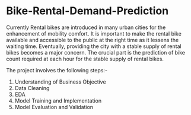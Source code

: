 # Bike-Rental-Demand-Prediction
Currently Rental bikes are introduced in many urban cities for the enhancement of mobility comfort. It is important to make the rental bike available and accessible to the public at the right time as it lessens the waiting time. Eventually, providing the city with a stable supply of rental bikes becomes a major concern. The crucial part is the prediction of bike count required at each hour for the stable supply of rental bikes.


The project involves the following steps:-
1.	Understanding of Business Objective
2.	Data Cleaning
3.	EDA
4.	Model Training and Implementation
5.	Model Evaluation and Validation

